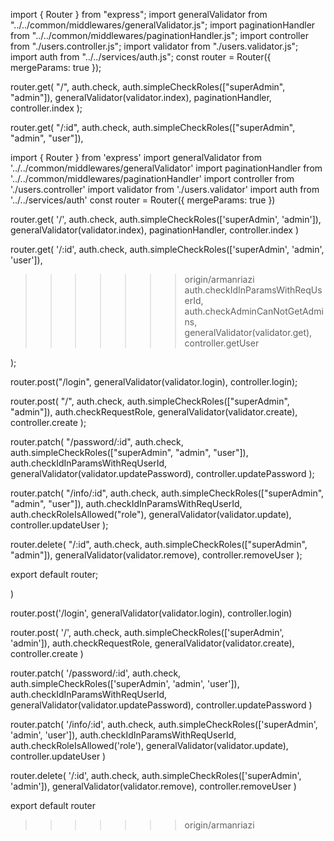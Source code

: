 
import { Router } from "express";
import generalValidator from "../../common/middlewares/generalValidator.js";
import paginationHandler from "../../common/middlewares/paginationHandler.js";
import controller from "./users.controller.js";
import validator from "./users.validator.js";
import auth from "../../services/auth.js";
const router = Router({ mergeParams: true });

router.get(
  "/",
  auth.check,
  auth.simpleCheckRoles(["superAdmin", "admin"]),
  generalValidator(validator.index),
  paginationHandler,
  controller.index
);

router.get(
  "/:id",
  auth.check,
  auth.simpleCheckRoles(["superAdmin", "admin", "user"]),

import { Router } from 'express'
import generalValidator from '../../common/middlewares/generalValidator'
import paginationHandler from '../../common/middlewares/paginationHandler'
import controller from './users.controller'
import validator from './users.validator'
import auth from '../../services/auth'
const router = Router({ mergeParams: true })

router.get(
  '/',
  auth.check,
  auth.simpleCheckRoles(['superAdmin', 'admin']),
  generalValidator(validator.index),
  paginationHandler,
  controller.index
)

router.get(
  '/:id',
  auth.check,
  auth.simpleCheckRoles(['superAdmin', 'admin', 'user']),
>>>>>>> origin/armanriazi
  auth.checkIdInParamsWithReqUserId,
  auth.checkAdminCanNotGetAdmins,
  generalValidator(validator.get),
  controller.getUser

);

router.post("/login", generalValidator(validator.login), controller.login);

router.post(
  "/",
  auth.check,
  auth.simpleCheckRoles(["superAdmin", "admin"]),
  auth.checkRequestRole,
  generalValidator(validator.create),
  controller.create
);

router.patch(
  "/password/:id",
  auth.check,
  auth.simpleCheckRoles(["superAdmin", "admin", "user"]),
  auth.checkIdInParamsWithReqUserId,
  generalValidator(validator.updatePassword),
  controller.updatePassword
);

router.patch(
  "/info/:id",
  auth.check,
  auth.simpleCheckRoles(["superAdmin", "admin", "user"]),
  auth.checkIdInParamsWithReqUserId,
  auth.checkRoleIsAllowed("role"),
  generalValidator(validator.update),
  controller.updateUser
);

router.delete(
  "/:id",
  auth.check,
  auth.simpleCheckRoles(["superAdmin", "admin"]),
  generalValidator(validator.remove),
  controller.removeUser
);

export default router;

)

router.post('/login', generalValidator(validator.login), controller.login)

router.post(
  '/',
  auth.check,
  auth.simpleCheckRoles(['superAdmin', 'admin']),
  auth.checkRequestRole,
  generalValidator(validator.create),
  controller.create
)

router.patch(
  '/password/:id',
  auth.check,
  auth.simpleCheckRoles(['superAdmin', 'admin', 'user']),
  auth.checkIdInParamsWithReqUserId,
  generalValidator(validator.updatePassword),
  controller.updatePassword
)

router.patch(
  '/info/:id',
  auth.check,
  auth.simpleCheckRoles(['superAdmin', 'admin', 'user']),
  auth.checkIdInParamsWithReqUserId,
  auth.checkRoleIsAllowed('role'),
  generalValidator(validator.update),
  controller.updateUser
)

router.delete(
  '/:id',
  auth.check,
  auth.simpleCheckRoles(['superAdmin', 'admin']),
  generalValidator(validator.remove),
  controller.removeUser
)

export default router
>>>>>>> origin/armanriazi
